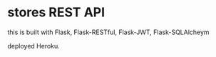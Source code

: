 # stores REST API

this is built with Flask, Flask-RESTful, Flask-JWT, Flask-SQLAlcheym


deployed Heroku.